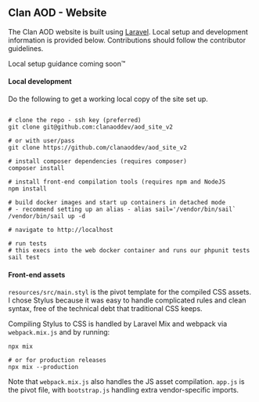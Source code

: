 ## Clan AOD - Website

The Clan AOD website is built using [Laravel]((https://laravel.com/docs)). Local setup and development information is provided below. Contributions should follow the contributor guidelines.

Local setup guidance coming soon™️


#### Local development

Do the following to get a working local copy of the site set up.

```shell

# clone the repo - ssh key (preferred)
git clone git@github.com:clanaoddev/aod_site_v2 

# or with user/pass
git clone https://github.com/clanaoddev/aod_site_v2

# install composer dependencies (requires composer)
composer install 

# install front-end compilation tools (requires npm and NodeJS
npm install

# build docker images and start up containers in detached mode
# - recommend setting up an alias - alias sail='/vendor/bin/sail`
/vendor/bin/sail up -d

# navigate to http://localhost

# run tests
# this execs into the web docker container and runs our phpunit tests
sail test
```

#### Front-end assets

`resources/src/main.styl` is the pivot template for the compiled CSS assets. I chose Stylus because it was easy to handle complicated rules and clean syntax, free of the technical debt that traditional CSS keeps. 

Compiling Stylus to CSS is handled by Laravel Mix and webpack via `webpack.mix.js` and by running:

```shell
npx mix

# or for production releases
npx mix --production
```

Note that `webpack.mix.js` also handles the JS asset compilation. `app.js` is the pivot file, with `bootstrap.js` handling extra vendor-specific imports.


